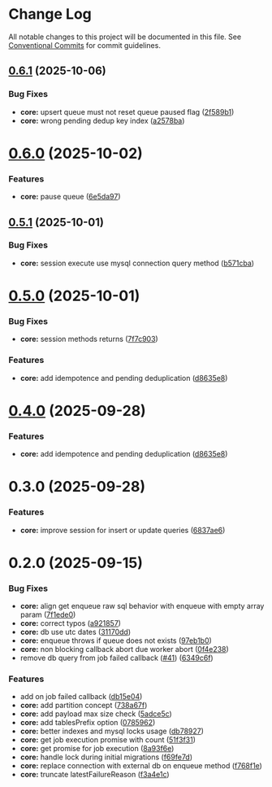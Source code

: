 # Change Log

All notable changes to this project will be documented in this file.
See [Conventional Commits](https://conventionalcommits.org) for commit guidelines.

## [0.6.1](https://github.com/serenis-health/mysql-queue/compare/0.6.0...0.6.1) (2025-10-06)

### Bug Fixes

* **core:** upsert queue must not reset queue paused flag ([2f589b1](https://github.com/serenis-health/mysql-queue/commit/2f589b1fa56c1e02276495e88d851173096f32f2))
* **core:** wrong pending dedup key index ([a2578ba](https://github.com/serenis-health/mysql-queue/commit/a2578ba1e3e179fb9f6dfe2045c07383eec11c84))

# [0.6.0](https://github.com/serenis-health/mysql-queue/compare/0.5.1...0.6.0) (2025-10-02)

### Features

* **core:** pause queue ([6e5da97](https://github.com/serenis-health/mysql-queue/commit/6e5da9763567ed85c7b576ee995dd87700bc47b6))

## [0.5.1](https://github.com/serenis-health/mysql-queue/compare/0.5.0...0.5.1) (2025-10-01)

### Bug Fixes

* **core:** session execute use mysql connection query method ([b571cba](https://github.com/serenis-health/mysql-queue/commit/b571cba0877876955fb935fc0eb8d667eff66b5c))

# [0.5.0](https://github.com/serenis-health/mysql-queue/compare/0.3.0...0.5.0) (2025-10-01)

### Bug Fixes

* **core:** session methods returns ([7f7c903](https://github.com/serenis-health/mysql-queue/commit/7f7c90332d59b01d5c7f923b56df031b08a5eafd))

### Features

* **core:** add idempotence and pending deduplication ([d8635e8](https://github.com/serenis-health/mysql-queue/commit/d8635e8c5abcb2302acca41feffd4583fd4fa74e))

# [0.4.0](https://github.com/serenis-health/mysql-queue/compare/0.3.0...0.4.0) (2025-09-28)

### Features

* **core:** add idempotence and pending deduplication ([d8635e8](https://github.com/serenis-health/mysql-queue/commit/d8635e8c5abcb2302acca41feffd4583fd4fa74e))

# 0.3.0 (2025-09-28)

### Features

* **core:** improve session for insert or update queries ([6837ae6](https://github.com/serenis-health/mysql-queue/commit/6837ae65319dc4ee11415e9be07abe2ae8551cc0))

# 0.2.0 (2025-09-15)

### Bug Fixes

* **core:** align get enqueue raw sql behavior with enqueue with empty array param ([7f1ede0](https://github.com/serenis-health/mysql-queue/commit/7f1ede095fa0908877f6a5217350d990614016c3))
* **core:** correct typos ([a921857](https://github.com/serenis-health/mysql-queue/commit/a921857980779701a302821067b0285abc926ee0))
* **core:** db use utc dates ([31170dd](https://github.com/serenis-health/mysql-queue/commit/31170dd693258f28a389b01b49ee99c4529496ff))
* **core:** enqueue throws if queue does not exists ([97eb1b0](https://github.com/serenis-health/mysql-queue/commit/97eb1b020c0238c9e3ab22be5afe57b497c40946))
* **core:** non blocking callback abort due worker abort ([0f4e238](https://github.com/serenis-health/mysql-queue/commit/0f4e238babb7e87a45876e06e3500eac7b635395))
* remove db query from job failed callback ([#41](https://github.com/serenis-health/mysql-queue/issues/41)) ([6349c6f](https://github.com/serenis-health/mysql-queue/commit/6349c6f168c9f51dbe45437c194a276262793cb3))

### Features

* add on job failed callback ([db15e04](https://github.com/serenis-health/mysql-queue/commit/db15e0450bbea879cd1bfedd1746df4187fe4410))
* **core:** add partition concept ([738a67f](https://github.com/serenis-health/mysql-queue/commit/738a67fa0fcff99106b575db2bd06c3f12ada86b))
* **core:** add payload max size check ([5adce5c](https://github.com/serenis-health/mysql-queue/commit/5adce5c4e2b649436c4ef42ee6954cc14a4d702d))
* **core:** add tablesPrefix option ([0785962](https://github.com/serenis-health/mysql-queue/commit/0785962e746001c57e5a1567bdaf6f617faaa0d3))
* **core:** better indexes and mysql locks usage ([db78927](https://github.com/serenis-health/mysql-queue/commit/db78927a2685680a05fcc66b95f6ebdadd602741))
* **core:** get job execution promise with count ([51f3f31](https://github.com/serenis-health/mysql-queue/commit/51f3f31fa09734dcc86e410d625d25976ba57462))
* **core:** get promise for job execution ([8a93f6e](https://github.com/serenis-health/mysql-queue/commit/8a93f6ef1b05ef2c21f78e1030636aeca94d036a))
* **core:** handle lock during initial migrations ([f69fe7d](https://github.com/serenis-health/mysql-queue/commit/f69fe7dec90ccd30efab21adce29d4aa5d69cd40))
* **core:** replace connection with external db on enqueue method ([f768f1e](https://github.com/serenis-health/mysql-queue/commit/f768f1e04a0a04662463e94905b833faac99e1ca))
* **core:** truncate latestFailureReason ([f3a4e1c](https://github.com/serenis-health/mysql-queue/commit/f3a4e1c749f4fad6d0a75cac5fd67dbb6f11d8fd))
